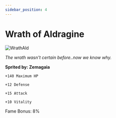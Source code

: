 ```yaml
---
sidebar_position: 4
---
```


# Wrath of Aldragine

![WrathAld](https://vwiki.valorserver.com/api/item/picture/wrath%20of%20aldragine)

<i>The wrath wasn't certain before..now we know why.</i>

**Sprited by: Zemagaia**

    +140 Maximum HP
    
    +12 Defense
    
    +15 Attack
    
    +10 Vitality
    
Fame Bonus: 8%
